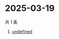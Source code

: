 # 2025-03-19

共 1 条

<!-- BEGIN -->
<!-- 最后更新时间 Wed Mar 19 2025 11:06:14 GMT+0800 (China Standard Time) -->

1. [undefined](https://www.zhihu.com/search?q=undefined)

<!-- END -->
